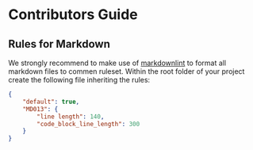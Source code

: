 # Contributors Guide

## Rules for Markdown

We strongly recommend to make use of [markdownlint](https://github.com/DavidAnson/markdownlint) to format all markdown files to commen ruleset.
Within the root folder of your project create the following file inheriting the rules:

```json title=".markdownlint.json"
{
    "default": true,
    "MD013": {
        "line length": 140,
        "code_block_line_length": 300
    }
}
```
